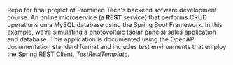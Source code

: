 Repo for final project of Promineo Tech's backend sofware development course. An online microservice (a **REST** service) that performs CRUD operations on a MySQL database using the Spring Boot Framework. In this example, we're simulating a photovoltaic (solar panels) sales application and database. 
This application is documented using the OpenAPI documentation standard format and includes test environments that employ the Spring REST Client, _TestRestTemplate_.